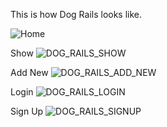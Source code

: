 This is how Dog Rails looks like.


![Home](https://user-images.githubusercontent.com/22487392/63639566-6bbf4700-c6c7-11e9-9353-b505822485bd.png)


Show
![DOG_RAILS_SHOW](https://user-images.githubusercontent.com/22487392/63638910-8510c500-c6c0-11e9-8e1b-5ef680c73102.png)

Add New
![DOG_RAILS_ADD_NEW](https://user-images.githubusercontent.com/22487392/63638900-70ccc800-c6c0-11e9-8c0b-85bbc7ac8ed7.png)

Login
![DOG_RAILS_LOGIN](https://user-images.githubusercontent.com/22487392/63638905-7e824d80-c6c0-11e9-8fdd-890ff3d57d6c.png)


Sign Up
![DOG_RAILS_SIGNUP](https://user-images.githubusercontent.com/22487392/63639352-abd0fa80-c6c4-11e9-9adc-84a5d3c62bb9.png)
